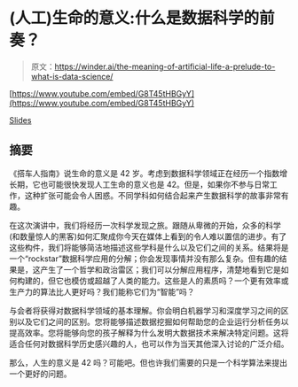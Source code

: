 # (人工)生命的意义:什么是数据科学的前奏？

> 原文：<https://winder.ai/the-meaning-of-artificial-life-a-prelude-to-what-is-data-science/>

[https://www.youtube.com/embed/G8T45tHBGyY](https://www.youtube.com/embed/G8T45tHBGyY)

[Slides](presentation.pdf)

## 摘要

《搭车人指南》说生命的意义是 42 岁。考虑到数据科学领域正在经历一个指数增长期，它也可能很快发现人工生命的意义也是 42。但是，如果你不参与日常工作，这种扩张可能会令人困惑。不同学科如何结合起来产生数据科学的故事非常有趣。

在这次演讲中，我们将经历一次科学发现之旅。跟随从卑微的开始，众多的科学(和数量惊人的黑客)如何汇聚成你今天在媒体上看到的令人难以置信的进步。有了这些构件，我们将能够简洁地描述这些学科是什么以及它们之间的关系。结果将是一个“rockstar”数据科学应用的分解；你会发现事情并没有那么复杂。但有趣的结果是，这产生了一个哲学和政治雷区；我们可以分解应用程序，清楚地看到它是如何构建的，但它也模仿或超越了人类的能力。这些是人的素质吗？一个更有效率或生产力的算法比人更好吗？我们能称它们为“智能”吗？

与会者将获得对数据科学领域的基本理解。你会明白机器学习和深度学习之间的区别以及它们之间的区别。您将能够描述数据挖掘如何帮助您的企业运行分析任务以提高效率。您将能够向您的孩子解释为什么发明大数据技术来解决特定问题。这将适合任何对数据科学历史感兴趣的人，也可以作为当天其他深入讨论的广泛介绍。

那么，人生的意义是 42 吗？可能吧。但也许我们需要的只是一个科学算法来提出一个更好的问题。

<picture><source type="image/webp" srcset="https://winder.ai/the-meaning-of-artificial-life-a-prelude-to-what-is-data-scienimg/17-goto-cph-2-large_hu977d5250a263e2f9b0043d3aaa925b1c_6858098_480x0_resize_q75_h2_box.webp 480w ,https://winder.ai/the-meaning-of-artificial-life-a-prelude-to-what-is-data-scienimg/17-goto-cph-2-large_hu977d5250a263e2f9b0043d3aaa925b1c_6858098_768x0_resize_q75_h2_box.webp 768w ,https://winder.ai/the-meaning-of-artificial-life-a-prelude-to-what-is-data-scienimg/17-goto-cph-2-large_hu977d5250a263e2f9b0043d3aaa925b1c_6858098_1200x0_resize_q75_h2_box.webp 1200w" width="5355" height="3570" style="max-width:5355px"></picture>

<picture><source type="image/webp" srcset="https://winder.ai/the-meaning-of-artificial-life-a-prelude-to-what-is-data-scienimg/17-goto-cph-1-large_hu977d5250a263e2f9b0043d3aaa925b1c_3837218_480x0_resize_q75_h2_box.webp 480w ,https://winder.ai/the-meaning-of-artificial-life-a-prelude-to-what-is-data-scienimg/17-goto-cph-1-large_hu977d5250a263e2f9b0043d3aaa925b1c_3837218_768x0_resize_q75_h2_box.webp 768w ,https://winder.ai/the-meaning-of-artificial-life-a-prelude-to-what-is-data-scienimg/17-goto-cph-1-large_hu977d5250a263e2f9b0043d3aaa925b1c_3837218_1200x0_resize_q75_h2_box.webp 1200w" width="3238" height="4857" style="max-width:3238px"></picture>

<picture><source type="image/webp" srcset="https://winder.ai/the-meaning-of-artificial-life-a-prelude-to-what-is-data-scienimg/17-goto-cph-3-large_hu75c35c42a77785b5096a03929a4d022c_2023802_480x0_resize_q75_h2_box.webp 480w ,https://winder.ai/the-meaning-of-artificial-life-a-prelude-to-what-is-data-scienimg/17-goto-cph-3-large_hu75c35c42a77785b5096a03929a4d022c_2023802_768x0_resize_q75_h2_box.webp 768w ,https://winder.ai/the-meaning-of-artificial-life-a-prelude-to-what-is-data-scienimg/17-goto-cph-3-large_hu75c35c42a77785b5096a03929a4d022c_2023802_1200x0_resize_q75_h2_box.webp 1200w" width="2768" height="1848" style="max-width:2768px"></picture>

<picture><source type="image/webp" srcset="https://winder.ai/the-meaning-of-artificial-life-a-prelude-to-what-is-data-scienimg/17-goto-cph-4-large_hu10d390eccf71152da8511d4a1e67cfc8_5004656_480x0_resize_q75_h2_box.webp 480w ,https://winder.ai/the-meaning-of-artificial-life-a-prelude-to-what-is-data-scienimg/17-goto-cph-4-large_hu10d390eccf71152da8511d4a1e67cfc8_5004656_768x0_resize_q75_h2_box.webp 768w ,https://winder.ai/the-meaning-of-artificial-life-a-prelude-to-what-is-data-scienimg/17-goto-cph-4-large_hu10d390eccf71152da8511d4a1e67cfc8_5004656_1200x0_resize_q75_h2_box.webp 1200w" width="5616" height="3744" style="max-width:5616px"></picture> <picture><source type="image/webp" srcset="https://winder.ai/the-meaning-of-artificial-life-a-prelude-to-what-is-data-scienimg/17-goto-berlin-0-large_hu977d5250a263e2f9b0043d3aaa925b1c_7354998_480x0_resize_q75_h2_box.webp 480w ,https://winder.ai/the-meaning-of-artificial-life-a-prelude-to-what-is-data-scienimg/17-goto-berlin-0-large_hu977d5250a263e2f9b0043d3aaa925b1c_7354998_768x0_resize_q75_h2_box.webp 768w ,https://winder.ai/the-meaning-of-artificial-life-a-prelude-to-what-is-data-scienimg/17-goto-berlin-0-large_hu977d5250a263e2f9b0043d3aaa925b1c_7354998_1200x0_resize_q75_h2_box.webp 1200w" width="5240" height="3493" style="max-width:5240px"></picture>

<picture><source type="image/webp" srcset="https://winder.ai/the-meaning-of-artificial-life-a-prelude-to-what-is-data-scienimg/17-goto-berlin-1-large_hu977d5250a263e2f9b0043d3aaa925b1c_4423904_480x0_resize_q75_h2_box.webp 480w ,https://winder.ai/the-meaning-of-artificial-life-a-prelude-to-what-is-data-scienimg/17-goto-berlin-1-large_hu977d5250a263e2f9b0043d3aaa925b1c_4423904_768x0_resize_q75_h2_box.webp 768w ,https://winder.ai/the-meaning-of-artificial-life-a-prelude-to-what-is-data-scienimg/17-goto-berlin-1-large_hu977d5250a263e2f9b0043d3aaa925b1c_4423904_1200x0_resize_q75_h2_box.webp 1200w" width="4734" height="3156" style="max-width:4734px"></picture>